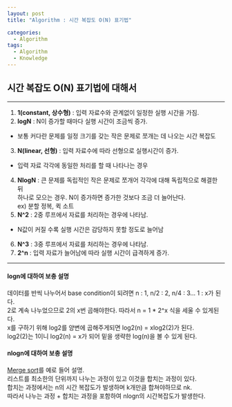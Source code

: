 ```yaml
---
layout: post
title: "Algorithm : 시간 복잡도 O(N) 표기법"

categories:
  - Algorithm
tags:
  - Algorithm
  - Knowledge
---
```


##  시간 복잡도 O(N) 표기법에 대해서  
***  
  
1. __1(constant, 상수형)__ : 입력 자료수와 관계없이 일정한 실행 시간을 가짐.  
2. __logN__ : N이 증가할 때마다 실행 시간이 조금씩 증가.  
- 보통 커다란 문제를 일정 크기를 갖는 작은 문제로 쪼개는 데 나오는 시간 복잡도  
3. __N(linear, 선형)__ : 입력 자료수에 따라 선형으로 실행시간이 증가.  
- 입력 자료 각각에 동일한 처리를 할 때 나타나는 경우  
4. __NlogN__ : 큰 문제를 독립적인 작은 문제로 쪼개어 각각에 대해 독립적으로 해결한 뒤  
하나로 모으는 경우. N이 증가하면 증가한 것보다 조금 더 늘어난다.  
ex) 분할 정복, 퀵 소트  
5. __N^2__ : 2중 루프에서 자료를 처리하는 경우에 나타남.  
- N값이 커질 수록 실행 시간은 감당하지 못할 정도로 늘어남  
6. __N^3__ : 3중 루프에서 자료를 처리하는 경우에 나타남.  
7. __2^n__ : 입력 자료가 늘어남에 따라 실행 시간이 급격하게 증가.
***  

#### logn에 대하여 보충 설명  
  
데이터를 반씩 나누어서 base condition이 되려면 n : 1, n/2 : 2, n/4 : 3... 1 : x가 된다.  
2로 계속 나누었으므로 2의 x번 곱해야한다. 따라서 n = 1 * 2^x 식을 세울 수 있게된다.  
x를 구하기 위해 log2를 양변에 곱해주게되면 log2(n) = xlog2(2)가 된다.  
log2(2)는 1이니 log2(n) = x가 되어 밑을 생략한 log(n)을 볼 수 있게 된다.
  
#### nlogn에 대하여 보충 설명  
  
[Merge sort](https://lis0517.github.io/algorithm/2020/06/01/post-Algorithm-Merge-Sort)를 예로 들어 설명.  
리스트를 최소한의 단위까지 나누는 과정이 있고 이것을 합치는 과정이 있다.  
합치는 과정에서는 n의 시간 복잡도가 발생하며 k개만큼 합쳐야하므로 nk.  
따라서 나누는 과정 + 합치는 과정을 포함하여 nlogn의 시간복잡도가 발생한다.    
